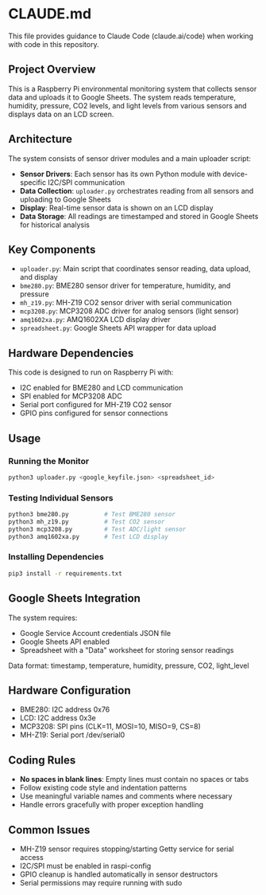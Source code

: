 # CLAUDE.md

This file provides guidance to Claude Code (claude.ai/code) when working with code in this repository.

## Project Overview

This is a Raspberry Pi environmental monitoring system that collects sensor data and uploads it to Google Sheets. The system reads temperature, humidity, pressure, CO2 levels, and light levels from various sensors and displays data on an LCD screen.

## Architecture

The system consists of sensor driver modules and a main uploader script:

- **Sensor Drivers**: Each sensor has its own Python module with device-specific I2C/SPI communication
- **Data Collection**: `uploader.py` orchestrates reading from all sensors and uploading to Google Sheets
- **Display**: Real-time sensor data is shown on an LCD display
- **Data Storage**: All readings are timestamped and stored in Google Sheets for historical analysis

## Key Components

- `uploader.py`: Main script that coordinates sensor reading, data upload, and display
- `bme280.py`: BME280 sensor driver for temperature, humidity, and pressure
- `mh_z19.py`: MH-Z19 CO2 sensor driver with serial communication
- `mcp3208.py`: MCP3208 ADC driver for analog sensors (light sensor)
- `amq1602xa.py`: AMQ1602XA LCD display driver
- `spreadsheet.py`: Google Sheets API wrapper for data upload

## Hardware Dependencies

This code is designed to run on Raspberry Pi with:
- I2C enabled for BME280 and LCD communication
- SPI enabled for MCP3208 ADC
- Serial port configured for MH-Z19 CO2 sensor
- GPIO pins configured for sensor connections

## Usage

### Running the Monitor
```bash
python3 uploader.py <google_keyfile.json> <spreadsheet_id>
```

### Testing Individual Sensors
```bash
python3 bme280.py          # Test BME280 sensor
python3 mh_z19.py          # Test CO2 sensor
python3 mcp3208.py         # Test ADC/light sensor
python3 amq1602xa.py       # Test LCD display
```

### Installing Dependencies
```bash
pip3 install -r requirements.txt
```

## Google Sheets Integration

The system requires:
- Google Service Account credentials JSON file
- Google Sheets API enabled
- Spreadsheet with a "Data" worksheet for storing sensor readings

Data format: timestamp, temperature, humidity, pressure, CO2, light_level

## Hardware Configuration

- BME280: I2C address 0x76
- LCD: I2C address 0x3e
- MCP3208: SPI pins (CLK=11, MOSI=10, MISO=9, CS=8)
- MH-Z19: Serial port /dev/serial0

## Coding Rules

- **No spaces in blank lines**: Empty lines must contain no spaces or tabs
- Follow existing code style and indentation patterns
- Use meaningful variable names and comments where necessary
- Handle errors gracefully with proper exception handling

## Common Issues

- MH-Z19 sensor requires stopping/starting Getty service for serial access
- I2C/SPI must be enabled in raspi-config
- GPIO cleanup is handled automatically in sensor destructors
- Serial permissions may require running with sudo